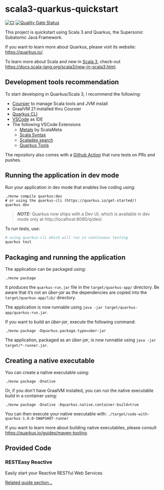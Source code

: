 # scala3-quarkus-quickstart

[![CI](https://github.com/carlosedp/scala3-quarkus-quickstart/actions/workflows/CI.yaml/badge.svg)](https://github.com/carlosedp/scala3-quarkus-quickstart/actions/workflows/CI.yaml)
[![Quality Gate Status](https://sonarcloud.io/api/project_badges/measure?project=carlosedp_scala3-quarkus-quickstart&metric=alert_status)](https://sonarcloud.io/summary/new_code?id=carlosedp_scala3-quarkus-quickstart)

This project is quickstart using Scala 3 and Quarkus, the Supersonic Subatomic Java Framework.

If you want to learn more about Quarkus, please visit its website: <https://quarkus.io/>.

To learn more about Scala and new in [Scala 3](https://docs.scala-lang.org/scala3/book/introduction.html), check-out <https://docs.scala-lang.org/scala3/new-in-scala3.html>.

## Development tools recommendation

To start developing in Quarkus/Scala 3, I recommend the following:

- [Coursier](https://get-coursier.io/) to manage Scala tools and JVM install
- GraalVM 21 installed thru Coursier
- [Quarkus CLI](https://quarkus.io/get-started/)
- [VSCode](https://code.visualstudio.com/) as IDE
- The following VSCode Extensions
  - [Metals](https://marketplace.visualstudio.com/items?itemName=scalameta.metals) by ScalaMeta
  - [Scala Syntax](https://marketplace.visualstudio.com/items?itemName=scala-lang.scala)
  - [Scaladex search](https://marketplace.visualstudio.com/items?itemName=baccata.scaladex-search)
  - [Quarkus Tools](https://marketplace.visualstudio.com/items?itemName=redhat.vscode-quarkus)

The repository also comes with a [Github Action](https://github.com/carlosedp/scala3-quarkus-quickstart/actions/workflows/CI.yaml) that runs tests on PRs and pushes.

## Running the application in dev mode

Run your application in dev mode that enables live coding using:

```shell script
./mvnw compile quarkus:dev
# or using the quarkus-cli (https://quarkus.io/get-started/)
quarkus dev
```

> **_NOTE:_**  Quarkus now ships with a Dev UI, which is available in dev mode only at http://localhost:8080/q/dev/.

To run tests, use:

```sh
# using quarkus-cli which will run in continuous testing
quarkus test
```

## Packaging and running the application

The application can be packaged using:

```shell script
./mvnw package
```

It produces the `quarkus-run.jar` file in the `target/quarkus-app/` directory.
Be aware that it’s not an _über-jar_ as the dependencies are copied into the `target/quarkus-app/lib/` directory.

The application is now runnable using `java -jar target/quarkus-app/quarkus-run.jar`.

If you want to build an _über-jar_, execute the following command:

```shell script
./mvnw package -Dquarkus.package.type=uber-jar
```

The application, packaged as an _über-jar_, is now runnable using `java -jar target/*-runner.jar`.

## Creating a native executable

You can create a native executable using: 

```shell script
./mvnw package -Dnative
```

Or, if you don't have GraalVM installed, you can run the native executable build in a container using: 

```shell script
./mvnw package -Dnative -Dquarkus.native.container-build=true
```

You can then execute your native executable with: `./target/code-with-quarkus-1.0.0-SNAPSHOT-runner`

If you want to learn more about building native executables, please consult https://quarkus.io/guides/maven-tooling.

## Provided Code

### RESTEasy Reactive

Easily start your Reactive RESTful Web Services

[Related guide section...](https://quarkus.io/guides/getting-started-reactive#reactive-jax-rs-resources)
